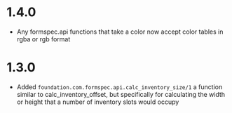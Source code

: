 # 1.4.0

* Any formspec.api functions that take a color now accept color tables in rgba or rgb format

# 1.3.0

* Added `foundation.com.formspec.api.calc_inventory_size/1` a function similar to calc_inventory_offset, but specifically for calculating the width or height that a number of inventory slots would occupy
